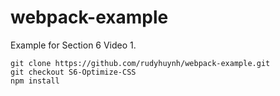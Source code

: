 # webpack-example

Example for Section 6 Video 1.

```
git clone https://github.com/rudyhuynh/webpack-example.git
git checkout S6-Optimize-CSS
npm install
```
